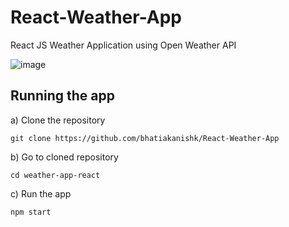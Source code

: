 # React-Weather-App

React JS Weather Application using Open Weather API

![image](https://user-images.githubusercontent.com/90340546/175789639-0cb579f5-8797-420d-86fc-5af049be6d17.png)

## Running the app
a) Clone the repository
```
git clone https://github.com/bhatiakanishk/React-Weather-App
```

b) Go to cloned repository
```
cd weather-app-react
```

c) Run the app
```
npm start
```
